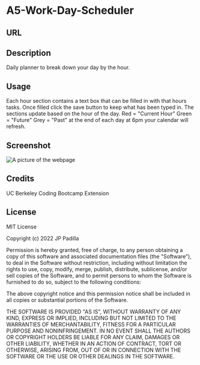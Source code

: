 # A5-Work-Day-Scheduler

## URL



## Description

Daily planner to break down your day by the hour.  

## Usage

Each hour section contains a text box that can be filled in with that hours tasks. Once filled click the save button to keep what has been typed in. The sections update based on the hour of the day. Red = "Current Hour" Green = "Future" Grey = "Past" at the end of each day at 6pm your calendar will refresh.    

## Screenshot
![A picture of the webpage](assets/images/nodeScreenShot.png "jS Quiz")

## Credits
UC Berkeley Coding Bootcamp Extension

## License

MIT License

Copyright (c) 2022 JP Padilla

Permission is hereby granted, free of charge, to any person obtaining a copy of this software and associated documentation files (the "Software"), to deal in the Software without restriction, including without limitation the rights to use, copy, modify, merge, publish, distribute, sublicense, and/or sell copies of the Software, and to permit persons to whom the Software is furnished to do so, subject to the following conditions:

The above copyright notice and this permission notice shall be included in all copies or substantial portions of the Software.

THE SOFTWARE IS PROVIDED "AS IS", WITHOUT WARRANTY OF ANY KIND, EXPRESS OR IMPLIED, INCLUDING BUT NOT LIMITED TO THE WARRANTIES OF MERCHANTABILITY, FITNESS FOR A PARTICULAR PURPOSE AND NONINFRINGEMENT. IN NO EVENT SHALL THE AUTHORS OR COPYRIGHT HOLDERS BE LIABLE FOR ANY CLAIM, DAMAGES OR OTHER LIABILITY, WHETHER IN AN ACTION OF CONTRACT, TORT OR OTHERWISE, ARISING FROM, OUT OF OR IN CONNECTION WITH THE SOFTWARE OR THE USE OR OTHER DEALINGS IN THE SOFTWARE.

